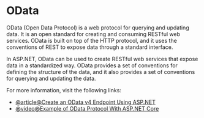 # OData

OData (Open Data Protocol) is a web protocol for querying and updating data. It is an open standard for creating and consuming RESTful web services. OData is built on top of the HTTP protocol, and it uses the conventions of REST to expose data through a standard interface.

In ASP.NET, OData can be used to create RESTful web services that expose data in a standardized way. OData provides a set of conventions for defining the structure of the data, and it also provides a set of conventions for querying and updating the data.

For more information, visit the following links:

- [@article@Create an OData v4 Endpoint Using ASP.NET](https://learn.microsoft.com/en-us/aspnet/web-api/overview/odata-support-in-aspnet-web-api/odata-v4/create-an-odata-v4-endpoint)
- [@video@Example of OData Protocol With ASP.NET Core](https://www.youtube.com/watch?v=L9HdnNCi0R0)
